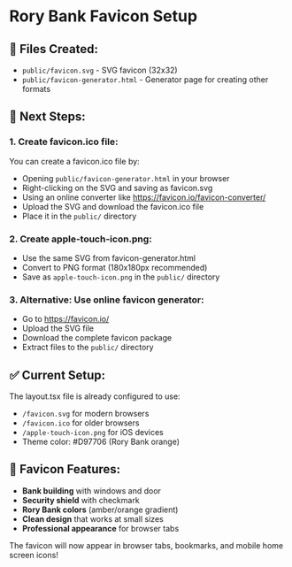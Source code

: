 # Rory Bank Favicon Setup

## 📁 Files Created:
- `public/favicon.svg` - SVG favicon (32x32)
- `public/favicon-generator.html` - Generator page for creating other formats

## 🔧 Next Steps:

### 1. Create favicon.ico file:
You can create a favicon.ico file by:
- Opening `public/favicon-generator.html` in your browser
- Right-clicking on the SVG and saving as favicon.svg
- Using an online converter like https://favicon.io/favicon-converter/
- Upload the SVG and download the favicon.ico file
- Place it in the `public/` directory

### 2. Create apple-touch-icon.png:
- Use the same SVG from favicon-generator.html
- Convert to PNG format (180x180px recommended)
- Save as `apple-touch-icon.png` in the `public/` directory

### 3. Alternative: Use online favicon generator:
- Go to https://favicon.io/
- Upload the SVG file
- Download the complete favicon package
- Extract files to the `public/` directory

## ✅ Current Setup:
The layout.tsx file is already configured to use:
- `/favicon.svg` for modern browsers
- `/favicon.ico` for older browsers
- `/apple-touch-icon.png` for iOS devices
- Theme color: #D97706 (Rory Bank orange)

## 🎯 Favicon Features:
- **Bank building** with windows and door
- **Security shield** with checkmark
- **Rory Bank colors** (amber/orange gradient)
- **Clean design** that works at small sizes
- **Professional appearance** for browser tabs

The favicon will now appear in browser tabs, bookmarks, and mobile home screen icons!
